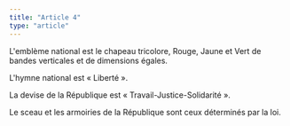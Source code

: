 ```yaml
---
title: "Article 4"
type: "article"
---
```




L'emblème national est le chapeau tricolore, Rouge, Jaune et Vert de bandes verticales et de dimensions égales.

L'hymne national est « Liberté ».

La devise de la République est « Travail-Justice-Solidarité ».

Le sceau et les armoiries de la République sont ceux déterminés par la loi.
